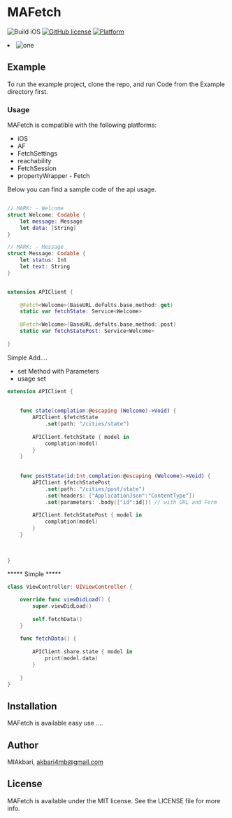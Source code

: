 # MAFetch

![Build iOS](https://github.com/chicio/ID3TagEditor/workflows/Build%20iOS/badge.svg)
[![GitHub license](https://img.shields.io/badge/license-MIT-blue.svg)](https://raw.githubusercontent.com/chicio/ID3TagEditor/master/LICENSE.md)
[![Platform](https://img.shields.io/cocoapods/p/MAKit.svg?style=flat)](https://cocoapods.org/pods/MAKit)

<li><img src="https://files.virgool.io/upload/users/6345/posts/wv8hmp6rnx2a/jjm22t1chsk9.jpeg" alt="one"/></li>

## Example

To run the example project, clone the repo, and run Code from the Example directory first.

### Usage

MAFetch is compatible with the following platforms:

* iOS
* AF
* FetchSettings
* reachability
* FetchSession
* propertyWrapper - Fetch

Below you can find a sample code of the api usage.

```swift

// MARK: - Welcome
struct Welcome: Codable {
    let message: Message
    let data: [String]
}

// MARK: - Message
struct Message: Codable {
    let status: Int
    let text: String
}


extension APIClient {
    
    @Fetch<Welcome>(BaseURL.defults.base,method:.get)
    static var fetchState: Service<Welcome>
    
    @Fetch<Welcome>(BaseURL.defults.base,method:.post)
    static var fetchStatePost: Service<Welcome>
    
}

```
Simple Add....
* set Method with Parameters
* usage set

```swift
extension APIClient {
    
    
    func state(complation:@escaping (Welcome)->Void) {
        APIClient.$fetchState
            .set(path: "/cities/state")
        
        APIClient.fetchState { model in
            complation(model)
        }
    }
    
    
    func postState(id:Int,complation:@escaping (Welcome)->Void) {
        APIClient.$fetchStatePost
            .set(path: "/cities/post/state")
            .set(headers: ["ApplicationJson":"ContentType"])
            .set(parameters: .body(["id":id])) // with URL and Form
        
        APIClient.fetchStatePost { model in
            complation(model)
        }
    }
    
   
    
}
```
***** Simple *****

```swift
class ViewController: UIViewController {

    override func viewDidLoad() {
        super.viewDidLoad()
        
        self.fetchData()
    }
      
    func fetchData() {
        
        APIClient.share.state { model in
            print(model.data)
        }
        
    }   
}

```




## Installation

MAFetch is available easy use ....

## Author

MIAkbari, akbari4mb@gmail.com

## License

MAFetch is available under the MIT license. See the LICENSE file for more info.
